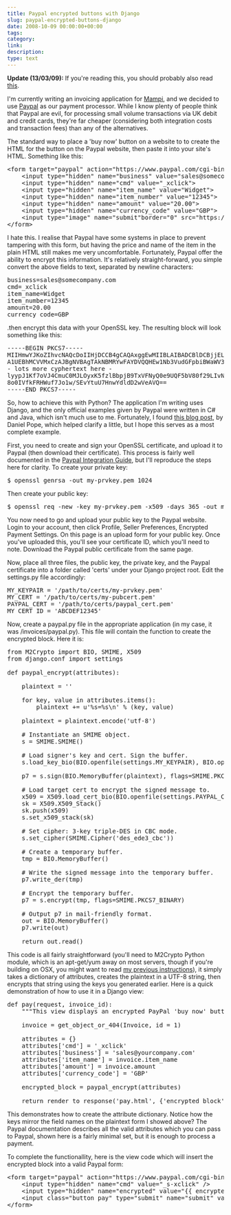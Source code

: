 ```yaml
---
title: Paypal encrypted buttons with Django
slug: paypal-encrypted-buttons-django
date: 2008-10-09 00:00:00+00:00
tags:
category:
link:
description:
type: text
---
```


<strong>Update (13/03/09):</strong> If you're reading this, you should probably also read <a href="http://jonatkinson.co.uk/more-paypaldjango/">this</a>.

I'm currently writing an invoicing application for <a href="http://www.mampi.co.uk">Mampi</a>, and we decided to use <a href="http://www.paypal.co.uk">Paypal</a> as our payment processor. While I know plenty of people think that Paypal are evil, for processing small volume transactions via UK debit and credit cards, they're far cheaper (considering both integration costs and transaction fees) than any of the alternatives.

The standard way to place a 'buy now' button on a website to to create the HTML for the button on the Paypal website, then paste it into your site's HTML. Something like this:

<pre>&lt;form target=&quot;paypal&quot; action=&quot;https://www.paypal.com/cgi-bin/webscr&quot;  method=&quot;post&quot;&gt;
    &lt;input type=&quot;hidden&quot; name=&quot;business&quot; value=&quot;sales@somecompany.com&quot;&gt;
    &lt;input type=&quot;hidden&quot; name=&quot;cmd&quot; value=&quot;_xclick&quot;&gt;
    &lt;input type=&quot;hidden&quot; name=&quot;item_name&quot; value=&quot;Widget&quot;&gt;
    &lt;input type=&quot;hidden&quot; name=&quot;item_number&quot; value=&quot;12345&quot;&gt;
    &lt;input type=&quot;hidden&quot; name=&quot;amount&quot; value=&quot;20.00&quot;&gt;
    &lt;input type=&quot;hidden&quot; name=&quot;currency_code&quot; value=&quot;GBP&quot;&gt;
    &lt;input type=&quot;image&quot; name=&quot;submit&quot;border=&quot;0&quot; src=&quot;https://www.paypal.com/en_US/i/btn/btn_buynow_LG.gif&quot; alt=&quot;PayPal - The safer, easier way to pay online&quot;&gt;
&lt;/form&gt;</pre>

I hate this. I realise that Paypal have some systems in place to prevent tampering with this form, but having the price and name of the item in the plain HTML still makes me very uncomfortable. Fortunately, Paypal offer the ability to encrypt this information. It's relatively straight-forward, you simple convert the above fields to text, separated by newline characters:

<pre>business=sales@somecompany.com
cmd=_xclick
item_name=Widget
item_number=12345
amount=20.00
currency_code=GBP</pre>

.then encrypt this data with your OpenSSL key. The resulting block will look something like this:

<pre>-----BEGIN PKCS7-----
MIIHmwYJKoZIhvcNAQcDoIIHjDCCB4gCAQAxggEwMIIBLAIBADCBlDCBjjELMAkG
A1UEBhMCVVMxCzAJBgNVBAgTAkNBMRYwFAYDVQQHEw1Nb3VudGFpbiBWaWV3MRQw
- lots more cyphertext here -
lyypJ1Kf7oVJ4CmuC0MJLOyxK5fzlBbpjB9TxVFNyQ0e9UQF5bV80f29LIvNR2rV
8o0IVfkFRHWuf7Jo1w/SEvYtuU7HnwYdldD2wVeAVQ==
-----END PKCS7-----
</pre>

So, how to achieve this with Python? The application I'm writing uses Django, and the only official examples given by Paypal were written in C# and Java, which isn't much use to me. Fortunately, I found <a href="http://blog.mauveweb.co.uk/category/python/">this blog post</a>, by Daniel Pope, which helped clarify a little, but I hope this serves as a most complete example.

First, you need to create and sign your OpenSSL certificate, and upload it to Paypal (then download their certificate). This process is fairly well documented in the <a href="https://www.paypal.com/en_US/pdf/PP_WebsitePaymentsStandard_IntegrationGuide.pdf">Paypal Integration Guide</a>, but I'll reproduce the steps here for clarity. To create your private key:

<pre>$ openssl genrsa -out my-prvkey.pem 1024</pre>

Then create your public key:

<pre>$ openssl req -new -key my-prvkey.pem -x509 -days 365 -out my-pubcert.pem</pre>

You now need to go and upload your public key to the Paypal website. Login to your account, then click Profile, Seller Preferences, Encrypted Payment Settings. On this page is an upload form for your public key. Once you've uploaded this, you'll see your certificate ID, which you'll need to note. Download the Paypal public certificate from the same page. 

Now, place all three files, the public key, the private key, and the Paypal certificate into a folder called 'certs' under your Django project root. Edit the settings.py file accordingly:

<pre>MY_KEYPAIR = '/path/to/certs/my-prvkey.pem'
MY_CERT = '/path/to/certs/my-pubcert.pem'
PAYPAL_CERT = '/path/to/certs/paypal_cert.pem'
MY_CERT_ID = 'ABCDEF12345'</pre>

Now, create a paypal.py file in the appropriate application (in my case, it was /invoices/paypal.py). This file will contain the function to create the encrypted block. Here it is:

<pre>from M2Crypto import BIO, SMIME, X509
from django.conf import settings
	
def paypal_encrypt(attributes):
	
	plaintext = ''
	
	for key, value in attributes.items():
		plaintext += u'%s=%s\n' % (key, value)
	
	plaintext = plaintext.encode('utf-8')
	
	# Instantiate an SMIME object.
	s = SMIME.SMIME()
	
	# Load signer's key and cert. Sign the buffer.
	s.load_key_bio(BIO.openfile(settings.MY_KEYPAIR), BIO.openfile(settings.MY_CERT))
	
	p7 = s.sign(BIO.MemoryBuffer(plaintext), flags=SMIME.PKCS7_BINARY)
	
	# Load target cert to encrypt the signed message to.
	x509 = X509.load_cert_bio(BIO.openfile(settings.PAYPAL_CERT))
	sk = X509.X509_Stack()
	sk.push(x509)
	s.set_x509_stack(sk)
	
	# Set cipher: 3-key triple-DES in CBC mode.
	s.set_cipher(SMIME.Cipher('des_ede3_cbc'))
	
	# Create a temporary buffer.
	tmp = BIO.MemoryBuffer()
	
	# Write the signed message into the temporary buffer.
	p7.write_der(tmp)
	
	# Encrypt the temporary buffer.
	p7 = s.encrypt(tmp, flags=SMIME.PKCS7_BINARY)
	
	# Output p7 in mail-friendly format.
	out = BIO.MemoryBuffer()
	p7.write(out)
	
	return out.read()</pre>

This code is all fairly straightforward (you'll need to M2Crypto Python module, which is an apt-get/yum away on most servers, though if you're building on OSX, you might want to read <a href="http://jonatkinson.co.uk/installing-m2crypto-osx/">my previous instructions</a>), it simply takes a dictionary of attributes, creates the plaintext in a UTF-8 string, then encrypts that string using the keys you generated earlier. Here is a quick demonstration of how to use it in a Django view:

<pre>def pay(request, invoice_id):
	"""This view displays an encrypted PayPal 'buy now' button"""
	
	invoice = get_object_or_404(Invoice, id = 1)
	
	attributes = {}
	attributes['cmd'] = '_xclick' 
	attributes['business'] = 'sales@yourcompany.com'
	attributes['item_name'] = invoice.item_name
	attributes['amount'] = invoice.amount
	attributes['currency_code'] = 'GBP'
	
	encrypted_block = paypal_encrypt(attributes)
	
	return render_to_response('pay.html', {'encrypted_block': encrypted_block})
</pre>

This demonstrates how to create the attribute dictionary. Notice how the keys mirror the field names on the plaintext form I showed above? The Paypal documentation describes all the valid attributes which you can pass to Paypal, shown here is a fairly minimal set, but it is enough to process a payment.

To complete the functionallity, here is the view code which will insert the encrypted block into a valid Paypal form:

<pre>&lt;form target=&quot;paypal&quot; action=&quot;https://www.paypal.com/cgi-bin/webscr&quot; method=&quot;post&quot;&gt;
	&lt;input type=&quot;hidden&quot; name=&quot;cmd&quot; value=&quot;_s-xclick&quot; /&gt;
	&lt;input type=&quot;hidden&quot; name=&quot;encrypted&quot; value=&quot;{{ encrypted_block }}&quot; /&gt;
	&lt;input class=&quot;button pay&quot; type=&quot;submit&quot; name=&quot;submit&quot; value=&quot;Pay Invoice&quot; /&gt;
&lt;/form&gt;</pre>
            
            